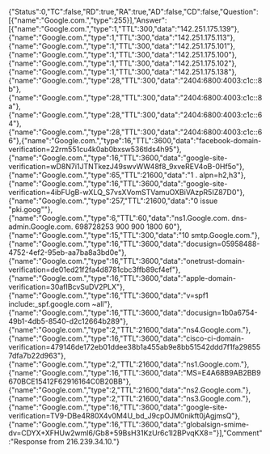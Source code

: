 {"Status":0,"TC":false,"RD":true,"RA":true,"AD":false,"CD":false,"Question":[{"name":"Google.com.","type":255}],"Answer":[{"name":"Google.com.","type":1,"TTL":300,"data":"142.251.175.139"},{"name":"Google.com.","type":1,"TTL":300,"data":"142.251.175.113"},{"name":"Google.com.","type":1,"TTL":300,"data":"142.251.175.101"},{"name":"Google.com.","type":1,"TTL":300,"data":"142.251.175.100"},{"name":"Google.com.","type":1,"TTL":300,"data":"142.251.175.102"},{"name":"Google.com.","type":1,"TTL":300,"data":"142.251.175.138"},{"name":"Google.com.","type":28,"TTL":300,"data":"2404:6800:4003:c1c::8b"},{"name":"Google.com.","type":28,"TTL":300,"data":"2404:6800:4003:c1c::8a"},{"name":"Google.com.","type":28,"TTL":300,"data":"2404:6800:4003:c1c::64"},{"name":"Google.com.","type":28,"TTL":300,"data":"2404:6800:4003:c1c::66"},{"name":"Google.com.","type":16,"TTL":3600,"data":"facebook-domain-verification=22rm551cu4k0ab0bxsw536tlds4h95"},{"name":"Google.com.","type":16,"TTL":3600,"data":"google-site-verification=wD8N7i1JTNTkezJ49swvWW48f8_9xveREV4oB-0Hf5o"},{"name":"Google.com.","type":65,"TTL":21600,"data":"1 . alpn=h2,h3"},{"name":"Google.com.","type":16,"TTL":3600,"data":"google-site-verification=4ibFUgB-wXLQ_S7vsXVomSTVamuOXBiVAzpR5IZ87D0"},{"name":"Google.com.","type":257,"TTL":21600,"data":"0 issue \"pki.goog\""},{"name":"Google.com.","type":6,"TTL":60,"data":"ns1.Google.com. dns-admin.Google.com. 698728253 900 900 1800 60"},{"name":"Google.com.","type":15,"TTL":300,"data":"10 smtp.Google.com."},{"name":"Google.com.","type":16,"TTL":3600,"data":"docusign=05958488-4752-4ef2-95eb-aa7ba8a3bd0e"},{"name":"Google.com.","type":16,"TTL":3600,"data":"onetrust-domain-verification=de01ed21f2fa4d8781cbc3ffb89cf4ef"},{"name":"Google.com.","type":16,"TTL":3600,"data":"apple-domain-verification=30afIBcvSuDV2PLX"},{"name":"Google.com.","type":16,"TTL":3600,"data":"v=spf1 include:_spf.google.com ~all"},{"name":"Google.com.","type":16,"TTL":3600,"data":"docusign=1b0a6754-49b1-4db5-8540-d2c12664b289"},{"name":"Google.com.","type":2,"TTL":21600,"data":"ns4.Google.com."},{"name":"Google.com.","type":16,"TTL":3600,"data":"cisco-ci-domain-verification=479146de172eb01ddee38b1a455ab9e8bb51542ddd7f1fa298557dfa7b22d963"},{"name":"Google.com.","type":2,"TTL":21600,"data":"ns1.Google.com."},{"name":"Google.com.","type":16,"TTL":3600,"data":"MS=E4A68B9AB2BB9670BCE15412F62916164C0B20BB"},{"name":"Google.com.","type":2,"TTL":21600,"data":"ns2.Google.com."},{"name":"Google.com.","type":2,"TTL":21600,"data":"ns3.Google.com."},{"name":"Google.com.","type":16,"TTL":3600,"data":"google-site-verification=TV9-DBe4R80X4v0M4U_bd_J9cpOJM0nikft0jAgjmsQ"},{"name":"Google.com.","type":16,"TTL":3600,"data":"globalsign-smime-dv=CDYX+XFHUw2wml6/Gb8+59BsH31KzUr6c1l2BPvqKX8="}],"Comment":"Response from 216.239.34.10."}

